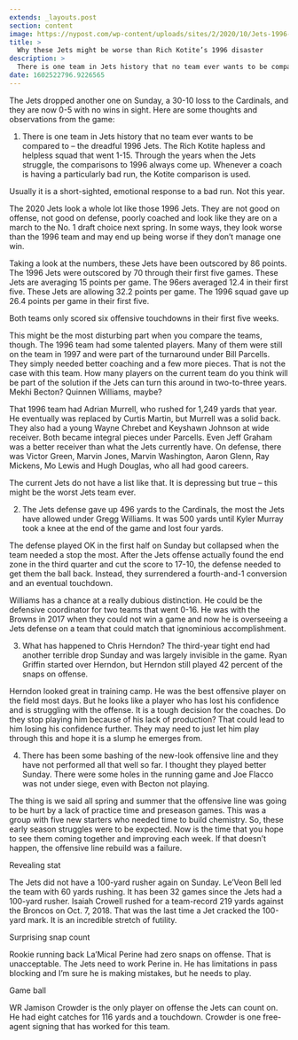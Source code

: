 ```yaml
--- 
extends: _layouts.post 
section: content 
image: https://nypost.com/wp-content/uploads/sites/2/2020/10/Jets-1996-Rich-Kotite.jpg?quality=90&strip=all&w=1200 
title: > 
  Why these Jets might be worse than Rich Kotite’s 1996 disaster 
description: > 
  There is one team in Jets history that no team ever wants to be compared to – the dreadful 1996 Jets.The 2020 Jets look a whole lot like those 1996 Jets.In some ways, they look worse than the 1996 team and may end up being worse if they don’t manage one win.The 1996 Jets were outscored by 70 through their first five games.The Jets defense gave up 496 yards to the Cardinals, the most the Jets have allowed under Gregg Williams. 
date: 1602522796.9226565 
--- 
```

The Jets dropped another one on Sunday, a 30-10 loss to the Cardinals, and they are now 0-5 with no wins in sight. Here are some thoughts and observations from the game:

1. There is one team in Jets history that no team ever wants to be compared to – the dreadful 1996 Jets. The Rich Kotite hapless and helpless squad that went 1-15. Through the years when the Jets struggle, the comparisons to 1996 always come up. Whenever a coach is having a particularly bad run, the Kotite comparison is used.

Usually it is a short-sighted, emotional response to a bad run. Not this year.

The 2020 Jets look a whole lot like those 1996 Jets. They are not good on offense, not good on defense, poorly coached and look like they are on a march to the No. 1 draft choice next spring. In some ways, they look worse than the 1996 team and may end up being worse if they don’t manage one win.

Taking a look at the numbers, these Jets have been outscored by 86 points. The 1996 Jets were outscored by 70 through their first five games. These Jets are averaging 15 points per game. The 96ers averaged 12.4 in their first five. These Jets are allowing 32.2 points per game. The 1996 squad gave up 26.4 points per game in their first five.

Both teams only scored six offensive touchdowns in their first five weeks.

This might be the most disturbing part when you compare the teams, though. The 1996 team had some talented players. Many of them were still on the team in 1997 and were part of the turnaround under Bill Parcells. They simply needed better coaching and a few more pieces. That is not the case with this team. How many players on the current team do you think will be part of the solution if the Jets can turn this around in two-to-three years. Mekhi Becton? Quinnen Williams, maybe?

That 1996 team had Adrian Murrell, who rushed for 1,249 yards that year. He eventually was replaced by Curtis Martin, but Murrell was a solid back. They also had a young Wayne Chrebet and Keyshawn Johnson at wide receiver. Both became integral pieces under Parcells. Even Jeff Graham was a better receiver than what the Jets currently have. On defense, there was Victor Green, Marvin Jones, Marvin Washington, Aaron Glenn, Ray Mickens, Mo Lewis and Hugh Douglas, who all had good careers.

The current Jets do not have a list like that. It is depressing but true – this might be the worst Jets team ever.

2. The Jets defense gave up 496 yards to the Cardinals, the most the Jets have allowed under Gregg Williams. It was 500 yards until Kyler Murray took a knee at the end of the game and lost four yards.

The defense played OK in the first half on Sunday but collapsed when the team needed a stop the most. After the Jets offense actually found the end zone in the third quarter and cut the score to 17-10, the defense needed to get them the ball back. Instead, they surrendered a fourth-and-1 conversion and an eventual touchdown.

Williams has a chance at a really dubious distinction. He could be the defensive coordinator for two teams that went 0-16. He was with the Browns in 2017 when they could not win a game and now he is overseeing a Jets defense on a team that could match that ignominious accomplishment.

3. What has happened to Chris Herndon? The third-year tight end had another terrible drop Sunday and was largely invisible in the game. Ryan Griffin started over Herndon, but Herndon still played 42 percent of the snaps on offense.

Herndon looked great in training camp. He was the best offensive player on the field most days. But he looks like a player who has lost his confidence and is struggling with the offense. It is a tough decision for the coaches. Do they stop playing him because of his lack of production? That could lead to him losing his confidence further. They may need to just let him play through this and hope it is a slump he emerges from.

4. There has been some bashing of the new-look offensive line and they have not performed all that well so far. I thought they played better Sunday. There were some holes in the running game and Joe Flacco was not under siege, even with Becton not playing.

The thing is we said all spring and summer that the offensive line was going to be hurt by a lack of practice time and preseason games. This was a group with five new starters who needed time to build chemistry. So, these early season struggles were to be expected. Now is the time that you hope to see them coming together and improving each week. If that doesn’t happen, the offensive line rebuild was a failure.

Revealing stat

The Jets did not have a 100-yard rusher again on Sunday. Le’Veon Bell led the team with 60 yards rushing. It has been 32 games since the Jets had a 100-yard rusher. Isaiah Crowell rushed for a team-record 219 yards against the Broncos on Oct. 7, 2018. That was the last time a Jet cracked the 100-yard mark. It is an incredible stretch of futility.

Surprising snap count

Rookie running back La’Mical Perine had zero snaps on offense. That is unacceptable. The Jets need to work Perine in. He has limitations in pass blocking and I’m sure he is making mistakes, but he needs to play.

Game ball

WR Jamison Crowder is the only player on offense the Jets can count on. He had eight catches for 116 yards and a touchdown. Crowder is one free-agent signing that has worked for this team.